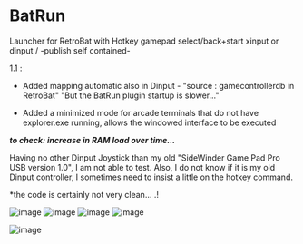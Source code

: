 # BatRun
Launcher for RetroBat with Hotkey gamepad select/back+start xinput or dinput  /  -publish self contained-

1.1 : 

- Added mapping automatic also in Dinput - "source : gamecontrollerdb in RetroBat" "But the BatRun plugin startup is slower..."

- Added a minimized mode for arcade terminals that do not have explorer.exe running, allows the windowed interface to be executed

***to check: increase in RAM load over time...***

Having no other Dinput Joystick than my old "SideWinder Game Pad Pro USB version 1.0", I am not able to test.
Also, I do not know if it is my old Dinput controller, I sometimes need to insist a little on the hotkey command.

*the code is certainly not very clean... .!

![image](https://github.com/user-attachments/assets/fa99931f-ac81-4b3c-a970-aa43ed7a692c) ![image](https://github.com/user-attachments/assets/c6dd0d01-7bef-430f-a36e-7e391bc7162e)
![image](https://github.com/user-attachments/assets/1cade0ac-fc17-45a3-ae97-8cd6d57fc19b) ![image](https://github.com/user-attachments/assets/57384770-2b4c-46aa-b772-bcc098b349c7)

![image](https://github.com/user-attachments/assets/42cc5acd-c0bc-4336-b0ed-0a7e5b87fdec) 

